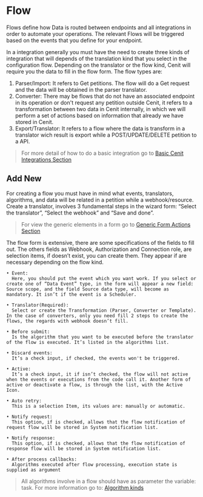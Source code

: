 # Flow

Flows define how Data is routed between endpoints and all integrations in order to automate your operations. The relevant Flows will be triggered based on the events that you define for your endpoint.

In a integration generally you must have the need to create three kinds of integration that will depends of the translation kind that you select in the configuration flow. Depending on the translator or the flow kind, Cenit will require you the data to fill in the flow form. The flow types are:
  1. Parser/Import: It refers to Get petitions. The flow will do a Get request and the data will be obtained in the parser translator.
  2. Converter: There may be flows that do not have an associated endpoint in its operation or don't request any petition outside Cenit, it refers to a transformation between two data in Cenit internally, in which we will perform a set of actions based on information that already we have stored in Cenit.
  3. Export/Translator: It refers to a flow where the data is transform in a translator wich result is export while a POST/UPDATE/DELETE petition to a API.

>For more detail of how to do a basic integration go to [Basic Cenit Integrations Section](markdown.md) 
## Add New

For creating a flow you must have in mind what events, translators, algorithms, and data will be related in a petition while a webhook/resource.
Create a translator, involves 3 fundamental steps in the wizard form: “Select the translator”, “Select the webhook” and “Save and done”.

>For view the generic elements in a form go to [Generic Form Actions Section](generic-action_form)

<!-- Image create form 1 -->

The flow form is extensive, there are some specifications of the fields to fill out. The others fields as Webhook, Authorization and Connection role, are selection items, if doesn’t exist, you can create them. They appear if are necessary depending on the flow kind.

    • Event: 
      Here, you should put the event which you want work. If you select or create one of “Data Event” type, in the form will appear a new field: Source scope, and the field Source data type, will become as mandatory. It isn’t if the event is a Scheduler.

    • Translator(Required): 
      Select or create the Transformation (Parser, Converter or Template). In the case of converters, only you need fill 2 steps to create the flows, the regards with webhook doesn’t fill.

    • Before submit: 
      Is the algorithm that you want to be executed before the translator of the flow is executed. It’s listed in the algorithms list.

    • Discard events: 
      It’s a check input, if checked, the events won't be triggered.

    • Active:
      It’s a check input, it if isn’t checked, the flow will not active when the events or executions from the code call it. Another form of active or deactivate a flow, is through the list, with the Active Icon.
           
    • Auto retry:
      This is a selection Item, its values are: manually or automatic.

    • Notify request:
      This option, if is checked, allows that the flow notification of request flow will be stored in System notification list.
    
    • Notify response:
      This option, if is checked, allows that the flow notification of response flow will be stored in System notification list.

    • After process callbacks:
      Algorithms executed after flow processing, execution state is supplied as argument

>All algorithms involve in a flow should have as parameter the variable: task. For more information go to: [Algorithm kinds](algorithms.md)